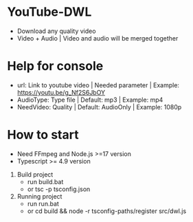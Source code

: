 # YouTube-DWL
- Download any quality video 
- Video + Audio | Video and audio will be merged together

# Help for console
- url: Link to youtube video     | Needed parameter     | Example: https://youtu.be/g_Nf2S6JbOY
- AudioType: Type file           | Default: mp3         | Example: mp4
- NeedVideo: Quality             | Default: AudioOnly   | Example: 1080p

# How to start
- Need FFmpeg and Node.js >=17 version
- Typescript >= 4.9 version

1. Build project
   - run build.bat
   - or tsc -p tsconfig.json
2. Running project
   - run run.bat
   - or cd build && node -r tsconfig-paths/register src/dwl.js

